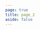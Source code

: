 ```yaml
---
page: true
title: page_2
aside: false
---
```

<script setup>
import Page from "./.vitepress/theme/components/Page.vue";
import { useData } from "vitepress";
const { theme } = useData();
const posts = theme.value.posts.slice(10,20)
</script>
<Page :posts="posts" :pageCurrent="2" :pagesNum="3" />